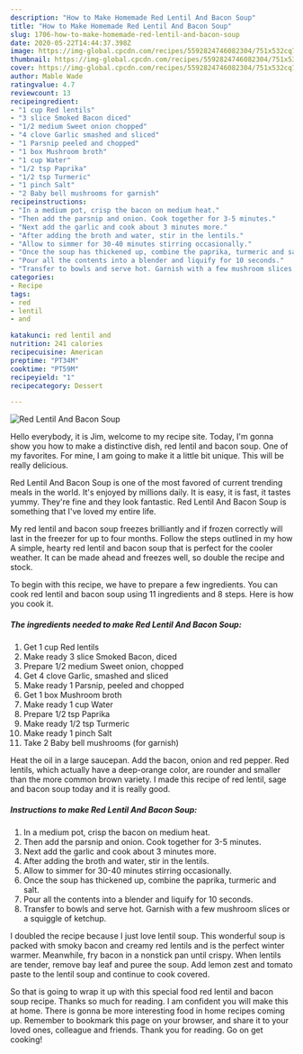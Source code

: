 ```yaml
---
description: "How to Make Homemade Red Lentil And Bacon Soup"
title: "How to Make Homemade Red Lentil And Bacon Soup"
slug: 1706-how-to-make-homemade-red-lentil-and-bacon-soup
date: 2020-05-22T14:44:37.398Z
image: https://img-global.cpcdn.com/recipes/5592824746082304/751x532cq70/red-lentil-and-bacon-soup-recipe-main-photo.jpg
thumbnail: https://img-global.cpcdn.com/recipes/5592824746082304/751x532cq70/red-lentil-and-bacon-soup-recipe-main-photo.jpg
cover: https://img-global.cpcdn.com/recipes/5592824746082304/751x532cq70/red-lentil-and-bacon-soup-recipe-main-photo.jpg
author: Mable Wade
ratingvalue: 4.7
reviewcount: 13
recipeingredient:
- "1 cup Red lentils"
- "3 slice Smoked Bacon diced"
- "1/2 medium Sweet onion chopped"
- "4 clove Garlic smashed and sliced"
- "1 Parsnip peeled and chopped"
- "1 box Mushroom broth"
- "1 cup Water"
- "1/2 tsp Paprika"
- "1/2 tsp Turmeric"
- "1 pinch Salt"
- "2 Baby bell mushrooms for garnish"
recipeinstructions:
- "In a medium pot, crisp the bacon on medium heat."
- "Then add the parsnip and onion. Cook together for 3-5 minutes."
- "Next add the garlic and cook about 3 minutes more."
- "After adding the broth and water, stir in the lentils."
- "Allow to simmer for 30-40 minutes stirring occasionally."
- "Once the soup has thickened up, combine the paprika, turmeric and salt."
- "Pour all the contents into a blender and liquify for 10 seconds."
- "Transfer to bowls and serve hot. Garnish with a few mushroom slices or a squiggle of ketchup."
categories:
- Recipe
tags:
- red
- lentil
- and

katakunci: red lentil and 
nutrition: 241 calories
recipecuisine: American
preptime: "PT34M"
cooktime: "PT59M"
recipeyield: "1"
recipecategory: Dessert

---
```



![Red Lentil And Bacon Soup](https://img-global.cpcdn.com/recipes/5592824746082304/751x532cq70/red-lentil-and-bacon-soup-recipe-main-photo.jpg)

Hello everybody, it is Jim, welcome to my recipe site. Today, I'm gonna show you how to make a distinctive dish, red lentil and bacon soup. One of my favorites. For mine, I am going to make it a little bit unique. This will be really delicious.

Red Lentil And Bacon Soup is one of the most favored of current trending meals in the world. It's enjoyed by millions daily. It is easy, it is fast, it tastes yummy. They're fine and they look fantastic. Red Lentil And Bacon Soup is something that I've loved my entire life.

My red lentil and bacon soup freezes brilliantly and if frozen correctly will last in the freezer for up to four months. Follow the steps outlined in my how A simple, hearty red lentil and bacon soup that is perfect for the cooler weather. It can be made ahead and freezes well, so double the recipe and stock.


To begin with this recipe, we have to prepare a few ingredients. You can cook red lentil and bacon soup using 11 ingredients and 8 steps. Here is how you cook it.

<!--inarticleads1-->

##### The ingredients needed to make Red Lentil And Bacon Soup:

1. Get 1 cup Red lentils
1. Make ready 3 slice Smoked Bacon, diced
1. Prepare 1/2 medium Sweet onion, chopped
1. Get 4 clove Garlic, smashed and sliced
1. Make ready 1 Parsnip, peeled and chopped
1. Get 1 box Mushroom broth
1. Make ready 1 cup Water
1. Prepare 1/2 tsp Paprika
1. Make ready 1/2 tsp Turmeric
1. Make ready 1 pinch Salt
1. Take 2 Baby bell mushrooms (for garnish)


Heat the oil in a large saucepan. Add the bacon, onion and red pepper. Red lentils, which actually have a deep-orange color, are rounder and smaller than the more common brown variety. I made this recipe of red lentil, sage and bacon soup today and it is really good. 

<!--inarticleads2-->

##### Instructions to make Red Lentil And Bacon Soup:

1. In a medium pot, crisp the bacon on medium heat.
1. Then add the parsnip and onion. Cook together for 3-5 minutes.
1. Next add the garlic and cook about 3 minutes more.
1. After adding the broth and water, stir in the lentils.
1. Allow to simmer for 30-40 minutes stirring occasionally.
1. Once the soup has thickened up, combine the paprika, turmeric and salt.
1. Pour all the contents into a blender and liquify for 10 seconds.
1. Transfer to bowls and serve hot. Garnish with a few mushroom slices or a squiggle of ketchup.


I doubled the recipe because I just love lentil soup. This wonderful soup is packed with smoky bacon and creamy red lentils and is the perfect winter warmer. Meanwhile, fry bacon in a nonstick pan until crispy. When lentils are tender, remove bay leaf and puree the soup. Add lemon zest and tomato paste to the lentil soup and continue to cook covered. 

So that is going to wrap it up with this special food red lentil and bacon soup recipe. Thanks so much for reading. I am confident you will make this at home. There is gonna be more interesting food in home recipes coming up. Remember to bookmark this page on your browser, and share it to your loved ones, colleague and friends. Thank you for reading. Go on get cooking!
